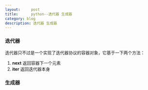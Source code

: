 ```yaml
---
layout:     post
title:      python--迭代器 生成器
category: blog
description: 迭代器 生成器
---
```


### 迭代器

迭代器只不过是一个实现了迭代器协议的容器对象，它基于一下两个方法：
1. __next__ 返回容器下一个元素
2. __iter__ 返回迭代器本身


### 生成器




